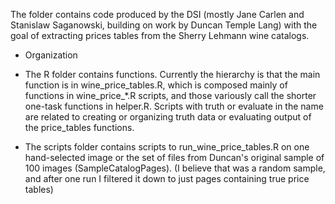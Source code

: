 The folder contains code produced by the DSI (mostly Jane Carlen and Stanislaw Saganowski, building on work by Duncan Temple Lang) with the goal of extracting prices tables from the Sherry Lehmann wine catalogs. 

* Organization

- The R folder contains functions. Currently the hierarchy is that the main function is in wine_price_tables.R, which is composed mainly of functions in wine_price_\*.R scripts, and those variously call the shorter one-task functions in helper.R. Scripts with truth or evaluate in the name are related to creating or organizing truth data or evaluating output of the price_tables functions. 

- The scripts folder contains scripts to run_wine_price_tables.R on one hand-selected image or the set of files from Duncan's original sample of 100 images (SampleCatalogPages). (I believe that was a random sample, and after one run I filtered it down to just pages containing true price tables)  
 
